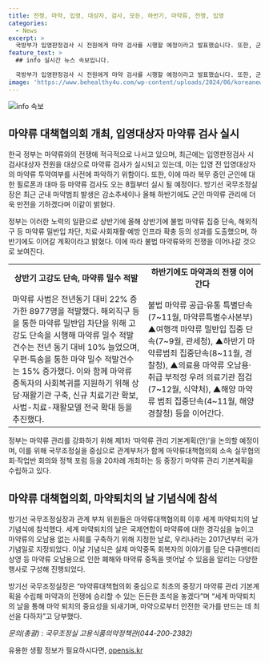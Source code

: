 ```yaml
---
title: 전쟁, 마약, 입영, 대상자, 검사, 모든, 하반기, 마약류, 전쟁, 입영
categories:
  - News
excerpt: >
  국방부가 입영판정검사 시 전원에게 마약 검사를 시행할 예정이라고 발표했습니다. 또한, 군인에 대한 마약류 검사도 실시될 예정이며, 마약 관리에 진지한 노력이 필요하다는 방기선 국무조정실장의 발언이 이어졌습니다. 상반기에는 불법 마약류 집중 단속으로 8977명을 적발하였고, 하반기에도 불법 마약류 밀반입 및 유통 방지를 위한 계획을 세웠습니다. 마약 중독자 지원을 위해 상담·재활기관 구축 등을 추진하고 있으며, 마약류 예방 교육도 강화할 것으로 예상됩니다. 전체적으로 정부는 마약류 관리에 적극적으로 임하고 있습니다.
feature_text: >
  ## info 실시간 뉴스 속보입니다.

  국방부가 입영판정검사 시 전원에게 마약 검사를 시행할 예정이라고 발표했습니다. 또한, 군인에 대한 마약류 검사도 실시될 예정이며, 마약 관리에 진지한 노력이 필요하다는 방기선 국무조정실장의 발언이 이어졌습니다. 상반기에는 불법 마약류 집중 단속으로 8977명을 적발하였고, 하반기에도 불법 마약류 밀반입 및 유통 방지를 위한 계획을 세웠습니다. 마약 중독자 지원을 위해 상담·재활기관 구축 등을 추진하고 있으며, 마약류 예방 교육도 강화할 것으로 예상됩니다. 전체적으로 정부는 마약류 관리에 적극적으로 임하고 있습니다.
image: 'https://www.behealthy4u.com/wp-content/uploads/2024/06/koreanews.jpg'
---
```


<p><img src="https://www.behealthy4u.com/wp-content/uploads/2024/06/koreanews.jpg" alt="info 속보" /></p>

<h2 data-ke-size="size26">마약류 대책협의회 개최, 입영대상자 마약류 검사 실시</h2>

<p data-ke-size="size16">한국 정부는 마약류와의 전쟁에 적극적으로 나서고 있으며, 최근에는 입영판정검사 시 검사대상자 전원을 대상으로 마약류 검사가 실시되고 있는데, 이는 입영 전 입영대상자의 마약류 투약여부를 사전에 파악하기 위함이다. 또한, 이에 따라 복무 중인 군인에 대한 필로폰과 대마 등 마약류 검사도 오는 8월부터 실시 될 예정이다. 방기선 국무조정실장은 최근 군내 마약범죄 발생은 감소추세이나 올해 하반기에도 군인 마약류 관리에 더욱 만전을 기하겠다며 이같이 밝혔다.</p>

<p data-ke-size="size16">정부는 이러한 노력의 일환으로 상반기에 올해 상반기에 불법 마약류 집중 단속, 해외직구 등 마약류 밀반입 차단, 치료·사회재활·예방 인프라 확충 등의 성과를 도출했으며, 하반기에도 이어갈 계획이라고 밝혔다. 이에 따라 불법 마약류와의 전쟁을 이어나갈 것으로 보여진다.</p>

<table>
  <tr>
    <td style="text-align: center; height: 17px;"><b>상반기 고강도 단속, 마약류 밀수 적발</b></td>
    <td style="text-align: center; height: 17px;"><b>하반기에도 마약과의 전쟁 이어간다</b></td>
  </tr>
  <tr>
    <td>마약류 사범은 전년동기 대비 22% 증가한 8977명을 적발했다. 해외직구 등을 통한 마약류 밀반입 차단을 위해 고강도 단속을 시행해 마약류 밀수 적발건수는 전년 동기 대비 10% 늘었으며, 우편·특송을 통한 마약 밀수 적발건수는 15% 증가했다. 이와 함께 마약류 중독자의 사회복귀를 지원하기 위해 상담·재활기관 구축, 신규 치료기관 확보, 사법-치료-재활모델 전국 확대 등을 추진했다.</td>
    <td>불법 마약류 공급·유통 특별단속(7~11월, 마약류특별수사본부) ▲여행객 마약류 밀반입 집중 단속(7~9월, 관세청), ▲하반기 마약류범죄 집중단속(8~11월, 경찰청), ▲의료용 마약류 오남용·취급 부적정 우려 의료기관 점검(7~12월, 식약처), ▲해양 마약류 범죄 집중단속(4~11월, 해양경찰청) 등을 이어간다.</td>
  </tr>
</table>

<p data-ke-size="size16">정부는 마약류 관리를 강화하기 위해 제1차 ‘마약류 관리 기본계획(안)’을 논의할 예정이며, 이를 위해 국무조정실을 중심으로 관계부처가 함께 마약류대책협의회 소속 실무협의회·작업반 회의와 정책 포럼 등을 20차례 개최하는 등 중장기 마약류 관리 기본계획을 수립하고 있다.</p>

<h2 data-ke-size="size26">마약류 대책협의회, 마약퇴치의 날 기념식에 참석</h2>

<p data-ke-size="size16">방기선 국무조정실장과 관계 부처 위원들은 마약류대책협의회 이후 세계 마약퇴치의 날 기념식에 참석했다. 세계 마약퇴치의 날은 국제연합이 마약류에 대한 경각심을 높이고 마약류의 오남용 없는 사회를 구축하기 위해 지정한 날로, 우리나라는 2017년부터 국가기념일로 지정되었다. 이날 기념식은 실제 마약중독 회복자의 이야기를 담은 다큐멘터리 상영 등 마약류 오남용으로 인한 폐해와 마약류 중독을 벗어날 수 있음을 알리는 다양한 행사로 구성해 진행되었다.</p>

<p data-ke-size="size16">방기선 국무조정실장은 “마약류대책협의회 중심으로 최초의 중장기 마약류 관리 기본계획을 수립해 마약과의 전쟁에 승리할 수 있는 든든한 초석을 놓겠다”며 “세계 마약퇴치의 날을 통해 마약 퇴치의 중요성을 되새기며, 마약으로부터 안전한 국가를 만드는 데 최선을 다하자”고 당부했다.</p>

<p data-ke-size="size16"><i>문의(총괄) : 국무조정실 고용식품의약정책관(044-200-2382)</i></p>
유용한 생활 정보가 필요하시다면, <a href="https://opensis.kr" rel="dofollow">opensis.kr</a>


